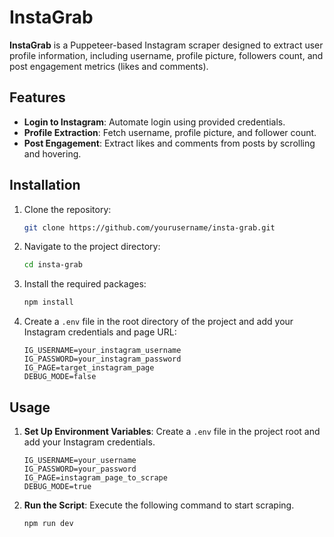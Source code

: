 # InstaGrab

**InstaGrab** is a Puppeteer-based Instagram scraper designed to extract user profile information, including username, profile picture, followers count, and post engagement metrics (likes and comments).

## Features

- **Login to Instagram**: Automate login using provided credentials.
- **Profile Extraction**: Fetch username, profile picture, and follower count.
- **Post Engagement**: Extract likes and comments from posts by scrolling and hovering.

## Installation

1. Clone the repository:

   ```bash
   git clone https://github.com/yourusername/insta-grab.git
   ```

2. Navigate to the project directory:

   ```bash
   cd insta-grab
   ```

3. Install the required packages:

   ```bash
   npm install
   ```

4. Create a `.env` file in the root directory of the project and add your Instagram credentials and page URL:

   ```dotenv
   IG_USERNAME=your_instagram_username
   IG_PASSWORD=your_instagram_password
   IG_PAGE=target_instagram_page
   DEBUG_MODE=false
   ```

## Usage

1. **Set Up Environment Variables**: Create a `.env` file in the project root and add your Instagram credentials.

   ```env
   IG_USERNAME=your_username
   IG_PASSWORD=your_password
   IG_PAGE=instagram_page_to_scrape
   DEBUG_MODE=true
   ```

2. **Run the Script**: Execute the following command to start scraping.

   ```bash
   npm run dev
   ```
